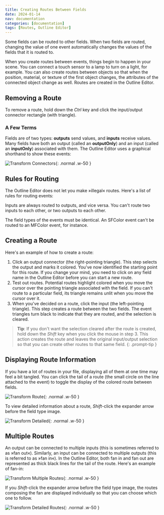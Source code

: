 ```yaml
---
title: Creating Routes Between Fields
date: 2024-01-14
nav: documentation
categories: [documentation]
tags: [Routes, Outline Editor]
---
```

Some fields can be routed to other fields. When two fields are routed, changing the value of one event automatically changes the values of the fields that it is routed to.

When you create routes between events, things begin to happen in your scene. You can connect a touch sensor to a lamp to turn on a light, for example. You can also create routes between objects so that when the position, material, or texture of the first object changes, the attributes of the connected object change as well. Routes are created in the Outline Editor.

## Removing a Route

To remove a route, hold down the *Ctrl* key and click the input/output connector rectangle (with triangle).

### A Few Terms

Fields are of two types: **outputs** send values, and **inputs** receive values. Many fields have both an output (called an **outputOnly**) and an input (called an **inputOnly**) associated with them. The Outline Editor uses a graphical shorthand to show these events:

![Transform Connectors](/assets/img/documentation/transform-connectors.png){: .normal .w-50 }

## Rules for Routing

The Outline Editor does not let you make »illegal« routes. Here's a list of rules for routing events:

Inputs are always routed to outputs, and vice versa. You can't route two inputs to each other, or two outputs to each other.

The field types of the events must be identical. An SFColor event can't be routed to an MFColor event, for instance.

## Creating a Route

Here's an example of how to create a route:

1. Click an output connector (the right-pointing triangle).
  This step selects the output and marks it colored. You've now identified the starting point for this route. If you change your mind, you need to click on any field name in the Outline Editor before you can start a new route.
2. Test out routes. Potential routes highlight colored when you move the cursor over the pointing triangle associated with the field. If you can't route to a particular field, its triangle remains unlit when you move the cursor over it.
3. When you've decided on a route, click the input (the left-pointing triangle).
  This step creates a route between the two fields. The event triangles turn black to indicate that they are routed, and the selection is cleared.

>**Tip**: If you don't want the selection cleared after the route is created, hold down the *Shift* key when you click the mouse in step 3. This action creates the route and leaves the original input/output selection so that you can create other routes to that same field.
{: .prompt-tip }

## Displaying Route Information

If you have a lot of routes in your file, displaying all of them at one time may feel a bit tangled. You can click the tail of a route (the small circle on the line attached to the event) to toggle the display of the colored route between fields.

![Transform Route](/assets/img/documentation/transform-route.png){: .normal .w-50 }

To view detailed information about a route, *Shift*-click the expander arrow before the field type image.

![Transform Detailed](/assets/img/documentation/transform-detailed.png){: .normal .w-50 }

## Multiple Routes

An output can be connected to multiple inputs (this is sometimes referred to as »fan out«). Similarly, an input can be connected to multiple outputs (this is referred to as »fan in«). In the Outline Editor, both fan in and fan out are represented as thick black lines for the tail of the route. Here's an example of fan-in:

![Transform Multiple Routes](/assets/img/documentation/transform-multiple-routes.png){: .normal .w-50 }

If you *Shift*-click the expander arrow before the field type image, the routes composing the fan are displayed individually so that you can choose which one to follow.

![Transform Detailed Routes](/assets/img/documentation/transform-detailed-routes.png){: .normal .w-50 }

